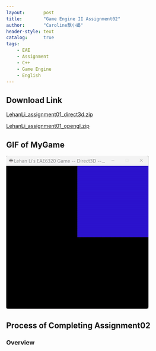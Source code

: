 ```yaml
---
layout:       post
title:        "Game Engine II Assignment02"
author:       "Caroline飘小蝎"
header-style: text
catalog:      true
tags:
    - EAE
    - Assignment
    - C++
    - Game Engine
    - English
---
```


## Download Link

 [LehanLi_assignment01_direct3d.zip](\assets\eae\assignment1\LehanLi_assignment01_direct3d.zip) 

 [LehanLi_assignment01_opengl.zip](\assets\eae\assignment1\LehanLi_assignment01_opengl.zip) 

## GIF of MyGame

<img src="\assets\eae\assignment2\Assignment02.gif" style="zoom:50%;" />

## Process of Completing Assignment02

### Overview

